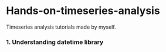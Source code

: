 # Hands-on-timeseries-analysis

Timeseries analysis tutorials made by myself.

### 1. Understanding datetime library
